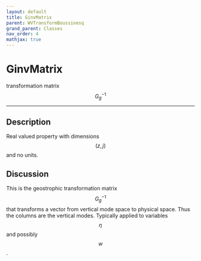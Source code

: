 ```yaml
---
layout: default
title: GinvMatrix
parent: WVTransformBoussinesq
grand_parent: Classes
nav_order: 4
mathjax: true
---
```


#  GinvMatrix

transformation matrix $$G_g^{-1}$$


---

## Description
Real valued property with dimensions $$(z,j)$$ and no units.

## Discussion

This is the geostrophic transformation matrix $$G_g^{-1}$$ that transforms a vector from vertical mode space to physical space. Thus the columns are the vertical modes. Typically applied to variables $$\eta$$ and possibly $$w$$.

